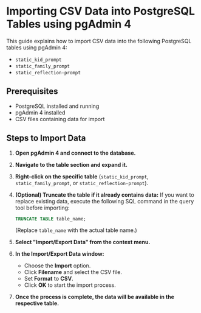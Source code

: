 # Importing CSV Data into PostgreSQL Tables using pgAdmin 4

This guide explains how to import CSV data into the following PostgreSQL tables using pgAdmin 4:

*   `static_kid_prompt`
*   `static_family_prompt`
*   `static_reflection-prompt`

## Prerequisites

*   PostgreSQL installed and running
*   pgAdmin 4 installed
*   CSV files containing data for import

## Steps to Import Data

1.  **Open pgAdmin 4 and connect to the database.**

2.  **Navigate to the table section and expand it.**

3.  **Right-click on the specific table** (`static_kid_prompt`, `static_family_prompt`, or `static_reflection-prompt`).

4.  **(Optional) Truncate the table if it already contains data:**  If you want to replace existing data, execute the following SQL command in the query tool before importing:

    ```sql
    TRUNCATE TABLE table_name;
    ```
    (Replace `table_name` with the actual table name.)

5.  **Select "Import/Export Data" from the context menu.**

6.  **In the Import/Export Data window:**
    *   Choose the **Import** option.
    *   Click **Filename** and select the CSV file.
    *   Set **Format** to **CSV**.
    *   Click **OK** to start the import process.

7.  **Once the process is complete, the data will be available in the respective table.**
